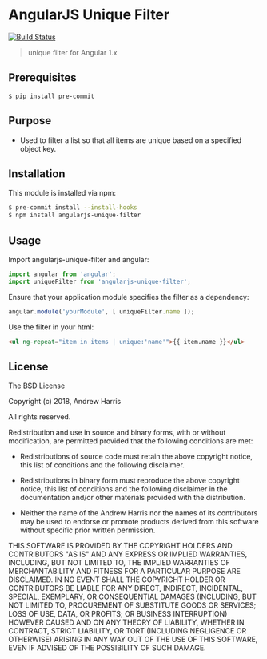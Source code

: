 # AngularJS Unique Filter
[![Build Status](https://travis-ci.com/noblesamurai/angularjs-unique-filter.svg?branch=master)](https://travis-ci.com/noblesamurai/angularjs-unique-filter)

> unique filter for Angular 1.x

## Prerequisites

```
$ pip install pre-commit
```

## Purpose
- Used to filter a list so that all items are unique based on a specified object key.

## Installation

This module is installed via npm:

``` bash
$ pre-commit install --install-hooks
$ npm install angularjs-unique-filter
```

## Usage

Import angularjs-unique-filter and angular:

```js
import angular from 'angular';
import uniqueFilter from 'angularjs-unique-filter';
```

Ensure that your application module specifies the filter as a dependency:

```js
angular.module('yourModule', [ uniqueFilter.name ]);
```

Use the filter in your html:

```html
<ul ng-repeat="item in items | unique:'name'">{{ item.name }}</ul>
```

## License

The BSD License

Copyright (c) 2018, Andrew Harris

All rights reserved.

Redistribution and use in source and binary forms, with or without modification,
are permitted provided that the following conditions are met:

* Redistributions of source code must retain the above copyright notice, this
  list of conditions and the following disclaimer.

* Redistributions in binary form must reproduce the above copyright notice, this
  list of conditions and the following disclaimer in the documentation and/or
  other materials provided with the distribution.

* Neither the name of the Andrew Harris nor the names of its
  contributors may be used to endorse or promote products derived from
  this software without specific prior written permission.

THIS SOFTWARE IS PROVIDED BY THE COPYRIGHT HOLDERS AND CONTRIBUTORS "AS IS" AND
ANY EXPRESS OR IMPLIED WARRANTIES, INCLUDING, BUT NOT LIMITED TO, THE IMPLIED
WARRANTIES OF MERCHANTABILITY AND FITNESS FOR A PARTICULAR PURPOSE ARE
DISCLAIMED. IN NO EVENT SHALL THE COPYRIGHT HOLDER OR CONTRIBUTORS BE LIABLE FOR
ANY DIRECT, INDIRECT, INCIDENTAL, SPECIAL, EXEMPLARY, OR CONSEQUENTIAL DAMAGES
(INCLUDING, BUT NOT LIMITED TO, PROCUREMENT OF SUBSTITUTE GOODS OR SERVICES;
LOSS OF USE, DATA, OR PROFITS; OR BUSINESS INTERRUPTION) HOWEVER CAUSED AND ON
ANY THEORY OF LIABILITY, WHETHER IN CONTRACT, STRICT LIABILITY, OR TORT
(INCLUDING NEGLIGENCE OR OTHERWISE) ARISING IN ANY WAY OUT OF THE USE OF THIS
SOFTWARE, EVEN IF ADVISED OF THE POSSIBILITY OF SUCH DAMAGE.

